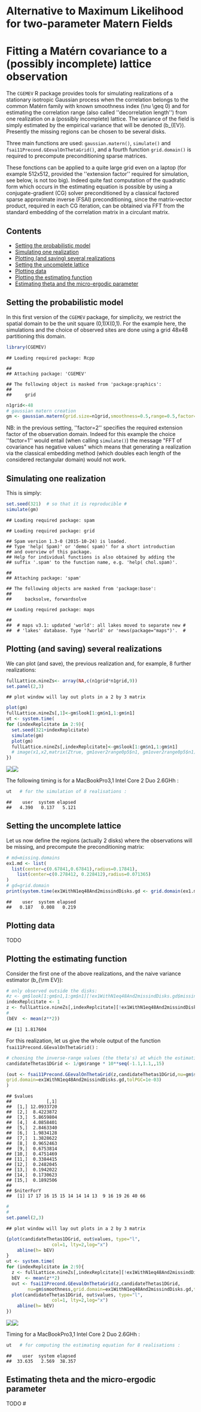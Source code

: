 Alternative to Maximum Likelihood for two-parameter Matern Fields
================

Fitting a Matérn covariance to a (possibly incomplete) lattice observation
==========================================================================

The `CGEMEV` R package provides tools for simulating realizations of a stationary isotropic Gaussian process when the correlation belongs to the common Matérn family with known smoothness index \(\nu \geq 0\) and for estimating the correlation range (also called ''decorrelation length'') from one realization on a (possibly incomplete) lattice. The variance of the field is simply estimated by the empirical variance that will be denoted \(b_{EV}\). Presently the missing regions can be chosen to be several disks.

Three main functions are used: `gaussian.matern()`, `simulate()` and `fsai11Precond.GEevalOnThetaGrid()`, and a fourth function `grid.domain()` is required to precompute preconditioning sparse matrices.

These fonctions can be applied to a quite large grid even on a laptop (for example 512x512, provided the ''extension factor'' required for simulation, see below, is not too big). Indeed quite fast computation of the quadratic form which occurs in the estimating equation is possible by using a conjugate-gradient (CG) solver preconditioned by a classical factored sparse approximate inverse (FSAI) preconditioning, since the matrix-vector product, required in each CG iteration, can be obtained via FFT from the standard embedding of the correlation matrix in a circulant matrix.

Contents
--------

-   [Setting the probabilistic model](#Setting-the-probabilistic-model)
-   [Simulating one realization](#Simulating-one-realisation)
-   [Plotting (and saving) several realizations](#plotting-(and-saving)-several-realizations)
-   [Setting the uncomplete lattice](#setting-th-uncomplete-lattice)
-   [Plotting data](#Plotting-data)
-   [Plotting the estimating function](#plotting-the-estimating-function)
-   [Estimating theta and the micro-ergodic parameter](#estimating-theta-and-the-micro-ergodic-parameter)

Setting the probabilistic model
-------------------------------

In this first version of the `CGEMEV` package, for simplicity, we restrict the spatial domain to be the unit square (0,1)X(0,1). For the example here, the simulations and the choice of observed sites are done using a grid 48x48 partitioning this domain.

``` r
library(CGEMEV)
```

    ## Loading required package: Rcpp

    ## 
    ## Attaching package: 'CGEMEV'

    ## The following object is masked from 'package:graphics':
    ## 
    ##     grid

``` r
n1grid<-48
# gaussian matern creation
gm <- gaussian.matern(grid.size=n1grid,smoothness=0.5,range=0.5,factor=2)
```

NB: in the previous setting, ''factor=2'' specifies the required extension factor of the observation domain. Indeed for this example the choice ''factor=1'' would entail (when calling `simulate()`) the message "FFT of covariance has negative values" which means that generating a realization via the classical embedding method (which doubles each length of the considered rectangular domain) would not work.

Simulating one realization
--------------------------

This is simply:

``` r
set.seed(321)  # so that it is reproducible #
simulate(gm)
```

    ## Loading required package: spam

    ## Loading required package: grid

    ## Spam version 1.3-0 (2015-10-24) is loaded.
    ## Type 'help( Spam)' or 'demo( spam)' for a short introduction 
    ## and overview of this package.
    ## Help for individual functions is also obtained by adding the
    ## suffix '.spam' to the function name, e.g. 'help( chol.spam)'.

    ## 
    ## Attaching package: 'spam'

    ## The following objects are masked from 'package:base':
    ## 
    ##     backsolve, forwardsolve

    ## Loading required package: maps

    ## 
    ##  # maps v3.1: updated 'world': all lakes moved to separate new #
    ##  # 'lakes' database. Type '?world' or 'news(package="maps")'.  #

Plotting (and saving) several realizations
------------------------------------------

We can plot (and save), the previous realization and, for example, 8 further realizations:

``` r
fullLattice.nineZs<- array(NA,c(n1grid*n1grid,9))
set.panel(2,3)
```

    ## plot window will lay out plots in a 2 by 3 matrix

``` r
plot(gm)
fullLattice.nineZs[,1]<-gm$look[1:gm$n1,1:gm$n1]
ut <- system.time(
for (indexReplcitate in 2:9){
  set.seed(321+indexReplcitate)
  simulate(gm)
  plot(gm)
  fullLattice.nineZs[,indexReplcitate]<-gm$look[1:gm$n1,1:gm$n1]
  # image(x1,x2,matrix(Ztrue, gm1over2range0p5$n1, gm1over2range0p5$n1),asp=1)}
})
```

![](README_files/figure-markdown_github/unnamed-chunk-3-1.png)![](README_files/figure-markdown_github/unnamed-chunk-3-2.png)

The following timing is for a MacBookPro3,1 Intel Core 2 Duo 2.6GHh :

``` r
ut   # for the simulation of 8 realisations :
```

    ##    user  system elapsed 
    ##   4.390   0.137   5.121

Setting the uncomplete lattice
------------------------------

Let us now define the regions (actually 2 disks) where the observations will be missing, and precompute the preconditioning matrix:

``` r
# md=missing.domains
ex1.md <- list(
  list(center=c(0.67841,0.67841),radius=0.17841),
    list(center=c(0.278412, 0.228412),radius=0.071365)
)
# gd=grid.domain
print(system.time(ex1WithN1eq48And2missindDisks.gd <- grid.domain(ex1.md,n1grid)))
```

    ##    user  system elapsed 
    ##   0.187   0.008   0.219

Plotting data
-------------

TODO

Plotting the estimating function
--------------------------------

Consider the first one of the above realizations, and the naive variance estimator \(b_{\rm EV}\):

``` r
# only observed outside the disks:
#z <- gm$look[1:gm$n1,1:gm$n1][!ex1WithN1eq48And2missindDisks.gd$missing.sites]
indexReplcitate <- 1
z <- fullLattice.nineZs[,indexReplcitate][!ex1WithN1eq48And2missindDisks.gd$missing.sites]
#
(bEV  <- mean(z**2))
```

    ## [1] 1.817604

For this realization, let us give the whole output of the function `fsai11Precond.GEevalOnThetaGrid()` :

``` r
# choosing the inverse-range values (the theta's) at which the estimating funcion is computed:
candidateThetas1DGrid <- 1/gm$range * 10**seq(-1.1,1.1,,15)

(out <- fsai11Precond.GEevalOnThetaGrid(z,candidateThetas1DGrid,nu=gm$smoothness,                          
grid.domain=ex1WithN1eq48And2missindDisks.gd,tolPGC=1e-03)
)
```

    ## $values
    ##             [,1]
    ##  [1,] 12.0933720
    ##  [2,]  8.4223872
    ##  [3,]  5.8659804
    ##  [4,]  4.0858401
    ##  [5,]  2.8463340
    ##  [6,]  1.9834128
    ##  [7,]  1.3828622
    ##  [8,]  0.9652463
    ##  [9,]  0.6753814
    ## [10,]  0.4751469
    ## [11,]  0.3384415
    ## [12,]  0.2482045
    ## [13,]  0.1942022
    ## [14,]  0.1730623
    ## [15,]  0.1892506
    ## 
    ## $niterForY
    ##  [1] 17 17 16 15 15 14 14 14 13  9 16 19 26 40 66

``` r
#
#
set.panel(2,3)
```

    ## plot window will lay out plots in a 2 by 3 matrix

``` r
{plot(candidateThetas1DGrid, out$values, type="l", 
                 col=1, lty=2,log="x")
    abline(h= bEV)
}
ut <- system.time(
for (indexReplcitate in 2:9){
  z <- fullLattice.nineZs[,indexReplcitate][!ex1WithN1eq48And2missindDisks.gd$missing.sites]
  bEV  <- mean(z**2)
  out <- fsai11Precond.GEevalOnThetaGrid(z,candidateThetas1DGrid,
        nu=gm$smoothness,grid.domain=ex1WithN1eq48And2missindDisks.gd,tolPGC=1e-03)
  plot(candidateThetas1DGrid, out$values, type="l", 
                 col=1, lty=2,log="x")
    abline(h= bEV)
})
```

![](README_files/figure-markdown_github/unnamed-chunk-7-1.png)![](README_files/figure-markdown_github/unnamed-chunk-7-2.png)

Timing for a MacBookPro3,1 Intel Core 2 Duo 2.6GHh :

``` r
ut   # for computing the estimating equation for 8 realisations :
```

    ##    user  system elapsed 
    ##  33.635   2.569  38.357

Estimating theta and the micro-ergodic parameter
------------------------------------------------

TODO \#
